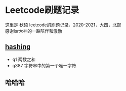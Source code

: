 # Leetcode刷题记录
这里是 秋硕 leetcode的刷题记录，2020-2021，大四，北邮  
感谢lsr大神的一路陪伴和激励  
## [hashing](https://github.com/ChengQiushuo/Leetcode/tree/master/src/hash%E7%9B%B8%E5%85%B3)
* q1 两数之和
* q387 字符串中的第一个唯一字符
## 哈哈哈
